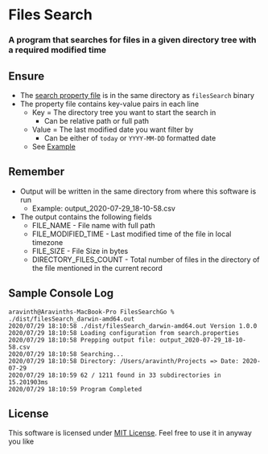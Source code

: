 # Files Search
### A program that searches for files in a given directory tree with a required modified time

## Ensure
* The [search property file](search.properties) is in the same directory as `filesSearch` binary
* The property file contains key-value pairs in each line
    * Key = The directory tree you want to start the search in
        * Can be relative path or full path
    * Value = The last modified date you want filter by
        * Can be either of `today` or `YYYY-MM-DD` formatted date
    * See [Example](search.properties)

## Remember
* Output will be written in the same directory from where this software is run
    * Example: output_2020-07-29_18-10-58.csv
* The output contains the following fields
    * FILE_NAME - File name with full path
    * FILE_MODIFIED_TIME - Last modified time of the file in local timezone
    * FILE_SIZE - File Size in bytes
    * DIRECTORY_FILES_COUNT - Total number of files in the directory of the file mentioned in the current record

## Sample Console Log
```
aravinth@Aravinths-MacBook-Pro FilesSearchGo % ./dist/filesSearch_darwin-amd64.out 
2020/07/29 18:10:58 ./dist/filesSearch_darwin-amd64.out Version 1.0.0
2020/07/29 18:10:58 Loading configuration from search.properties
2020/07/29 18:10:58 Prepping output file: output_2020-07-29_18-10-58.csv
2020/07/29 18:10:58 Searching...
2020/07/29 18:10:58 Directory: /Users/aravinth/Projects => Date: 2020-07-29
2020/07/29 18:10:59 62 / 1211 found in 33 subdirectories in 15.201903ms
2020/07/29 18:10:59 Program Completed
```

## License
This software is licensed under [MIT License](LICENSE). Feel free to use it in anyway you like